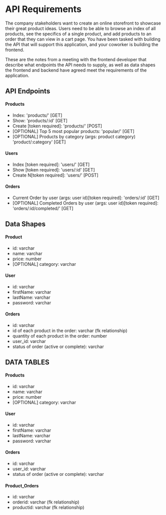 # API Requirements
The company stakeholders want to create an online storefront to showcase their great product ideas. Users need to be able to browse an index of all products, see the specifics of a single product, and add products to an order that they can view in a cart page. You have been tasked with building the API that will support this application, and your coworker is building the frontend.

These are the notes from a meeting with the frontend developer that describe what endpoints the API needs to supply, as well as data shapes the frontend and backend have agreed meet the requirements of the application. 

## API Endpoints
#### Products
- Index: 'products/' [GET]
- Show: 'products/:id' [GET]
- Create [token required]: 'products/' [POST]
- [OPTIONAL] Top 5 most popular products: 'popular/' [GET]
- [OPTIONAL] Products by category (args: product category) 'product/:category' [GET]

#### Users
- Index [token required]: 'users/' [GET]
- Show [token required]: 'users/:id' [GET]
- Create N[token required]: 'users/' [POST]

#### Orders
- Current Order by user (args: user id)[token required]: 'orders/:id' [GET]
- [OPTIONAL] Completed Orders by user (args: user id)[token required]: 'orders/:id/completed/' [GET]

## Data Shapes
#### Product
-  id: varchar
- name: varchar
- price: number
- [OPTIONAL] category: varchar

#### User
- id: varchar
- firstName: varchar
- lastName: varchar
- password: varchar

#### Orders
- id: varchar
- id of each product in the order: varchar (fk relationship)
- quantity of each product in the order: number
- user_id: varchar
- status of order (active or complete): varchar

## DATA TABLES
#### Products
-  id: varchar
- name: varchar
- price: number
- [OPTIONAL] category: varchar

#### User
- id: varchar
- firstName: varchar
- lastName: varchar
- password: varchar

#### Orders
- id: varchar
- user_id: varchar
- status of order (active or complete): varchar

#### Product_Orders
- id: varchar
- orderid: varchar (fk relationship)
- productid: varchar (fk relationship)
